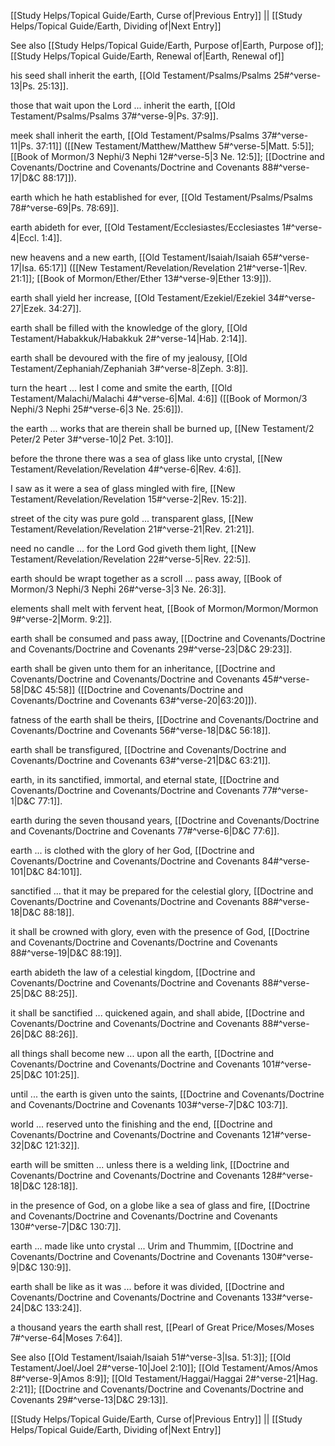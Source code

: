 [[Study Helps/Topical Guide/Earth, Curse of|Previous Entry]]  ||  [[Study Helps/Topical Guide/Earth, Dividing of|Next Entry]]

 See also [[Study Helps/Topical Guide/Earth, Purpose of|Earth, Purpose of]]; [[Study Helps/Topical Guide/Earth, Renewal of|Earth, Renewal of]]

 his seed shall inherit the earth, [[Old Testament/Psalms/Psalms 25#^verse-13|Ps. 25:13]].

 those that wait upon the Lord ... inherit the earth, [[Old Testament/Psalms/Psalms 37#^verse-9|Ps. 37:9]].

 meek shall inherit the earth, [[Old Testament/Psalms/Psalms 37#^verse-11|Ps. 37:11]] ([[New Testament/Matthew/Matthew 5#^verse-5|Matt. 5:5]]; [[Book of Mormon/3 Nephi/3 Nephi 12#^verse-5|3 Ne. 12:5]]; [[Doctrine and Covenants/Doctrine and Covenants/Doctrine and Covenants 88#^verse-17|D&C 88:17]]).

 earth which he hath established for ever, [[Old Testament/Psalms/Psalms 78#^verse-69|Ps. 78:69]].

 earth abideth for ever, [[Old Testament/Ecclesiastes/Ecclesiastes 1#^verse-4|Eccl. 1:4]].

 new heavens and a new earth, [[Old Testament/Isaiah/Isaiah 65#^verse-17|Isa. 65:17]] ([[New Testament/Revelation/Revelation 21#^verse-1|Rev. 21:1]]; [[Book of Mormon/Ether/Ether 13#^verse-9|Ether 13:9]]).

 earth shall yield her increase, [[Old Testament/Ezekiel/Ezekiel 34#^verse-27|Ezek. 34:27]].

 earth shall be filled with the knowledge of the glory, [[Old Testament/Habakkuk/Habakkuk 2#^verse-14|Hab. 2:14]].

 earth shall be devoured with the fire of my jealousy, [[Old Testament/Zephaniah/Zephaniah 3#^verse-8|Zeph. 3:8]].

 turn the heart ... lest I come and smite the earth, [[Old Testament/Malachi/Malachi 4#^verse-6|Mal. 4:6]] ([[Book of Mormon/3 Nephi/3 Nephi 25#^verse-6|3 Ne. 25:6]]).

 the earth ... works that are therein shall be burned up, [[New Testament/2 Peter/2 Peter 3#^verse-10|2 Pet. 3:10]].

 before the throne there was a sea of glass like unto crystal, [[New Testament/Revelation/Revelation 4#^verse-6|Rev. 4:6]].

 I saw as it were a sea of glass mingled with fire, [[New Testament/Revelation/Revelation 15#^verse-2|Rev. 15:2]].

 street of the city was pure gold ... transparent glass, [[New Testament/Revelation/Revelation 21#^verse-21|Rev. 21:21]].

 need no candle ... for the Lord God giveth them light, [[New Testament/Revelation/Revelation 22#^verse-5|Rev. 22:5]].

 earth should be wrapt together as a scroll ... pass away, [[Book of Mormon/3 Nephi/3 Nephi 26#^verse-3|3 Ne. 26:3]].

 elements shall melt with fervent heat, [[Book of Mormon/Mormon/Mormon 9#^verse-2|Morm. 9:2]].

 earth shall be consumed and pass away, [[Doctrine and Covenants/Doctrine and Covenants/Doctrine and Covenants 29#^verse-23|D&C 29:23]].

 earth shall be given unto them for an inheritance, [[Doctrine and Covenants/Doctrine and Covenants/Doctrine and Covenants 45#^verse-58|D&C 45:58]] ([[Doctrine and Covenants/Doctrine and Covenants/Doctrine and Covenants 63#^verse-20|63:20]]).

 fatness of the earth shall be theirs, [[Doctrine and Covenants/Doctrine and Covenants/Doctrine and Covenants 56#^verse-18|D&C 56:18]].

 earth shall be transfigured, [[Doctrine and Covenants/Doctrine and Covenants/Doctrine and Covenants 63#^verse-21|D&C 63:21]].

 earth, in its sanctified, immortal, and eternal state, [[Doctrine and Covenants/Doctrine and Covenants/Doctrine and Covenants 77#^verse-1|D&C 77:1]].

 earth during the seven thousand years, [[Doctrine and Covenants/Doctrine and Covenants/Doctrine and Covenants 77#^verse-6|D&C 77:6]].

 earth ... is clothed with the glory of her God, [[Doctrine and Covenants/Doctrine and Covenants/Doctrine and Covenants 84#^verse-101|D&C 84:101]].

 sanctified ... that it may be prepared for the celestial glory, [[Doctrine and Covenants/Doctrine and Covenants/Doctrine and Covenants 88#^verse-18|D&C 88:18]].

 it shall be crowned with glory, even with the presence of God, [[Doctrine and Covenants/Doctrine and Covenants/Doctrine and Covenants 88#^verse-19|D&C 88:19]].

 earth abideth the law of a celestial kingdom, [[Doctrine and Covenants/Doctrine and Covenants/Doctrine and Covenants 88#^verse-25|D&C 88:25]].

 it shall be sanctified ... quickened again, and shall abide, [[Doctrine and Covenants/Doctrine and Covenants/Doctrine and Covenants 88#^verse-26|D&C 88:26]].

 all things shall become new ... upon all the earth, [[Doctrine and Covenants/Doctrine and Covenants/Doctrine and Covenants 101#^verse-25|D&C 101:25]].

 until ... the earth is given unto the saints, [[Doctrine and Covenants/Doctrine and Covenants/Doctrine and Covenants 103#^verse-7|D&C 103:7]].

 world ... reserved unto the finishing and the end, [[Doctrine and Covenants/Doctrine and Covenants/Doctrine and Covenants 121#^verse-32|D&C 121:32]].

 earth will be smitten ... unless there is a welding link, [[Doctrine and Covenants/Doctrine and Covenants/Doctrine and Covenants 128#^verse-18|D&C 128:18]].

 in the presence of God, on a globe like a sea of glass and fire, [[Doctrine and Covenants/Doctrine and Covenants/Doctrine and Covenants 130#^verse-7|D&C 130:7]].

 earth ... made like unto crystal ... Urim and Thummim, [[Doctrine and Covenants/Doctrine and Covenants/Doctrine and Covenants 130#^verse-9|D&C 130:9]].

 earth shall be like as it was ... before it was divided, [[Doctrine and Covenants/Doctrine and Covenants/Doctrine and Covenants 133#^verse-24|D&C 133:24]].

 a thousand years the earth shall rest, [[Pearl of Great Price/Moses/Moses 7#^verse-64|Moses 7:64]].

 See also [[Old Testament/Isaiah/Isaiah 51#^verse-3|Isa. 51:3]]; [[Old Testament/Joel/Joel 2#^verse-10|Joel 2:10]]; [[Old Testament/Amos/Amos 8#^verse-9|Amos 8:9]]; [[Old Testament/Haggai/Haggai 2#^verse-21|Hag. 2:21]]; [[Doctrine and Covenants/Doctrine and Covenants/Doctrine and Covenants 29#^verse-13|D&C 29:13]].

[[Study Helps/Topical Guide/Earth, Curse of|Previous Entry]]  ||  [[Study Helps/Topical Guide/Earth, Dividing of|Next Entry]]